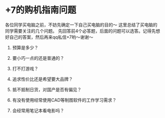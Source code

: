 # +7的购机指南问题

各位同学买电脑之前，不妨先确定一下自己买电脑的目的～
这里总结了买电脑的同学需要关注的几个问题。
先回答前4个必答题，后面的问题可以选答。记得先想好自己的答案，然后再来qq私信+7哟～谢谢～

1. 预算是多少？
2. 要小巧一点的还是普通的？
3. 打不打游戏？
4. 追求性价比还是希望要大品牌？

5. 抵不抵制日货，对国产是否有偏见？
6. 有没有使用经常使用CAD等制图软件的工作学习需求？
7. 会经常用笔记本看电影吗？